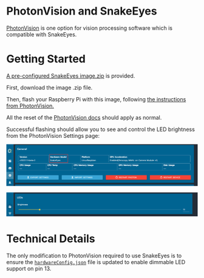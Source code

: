 # PhotonVision and SnakeEyes

[PhotonVision](https://photonvision.org) is one option for vision processing software which is compatible with SnakeEyes.

# Getting Started

[A pre-configured SnakeEyes image.zip](https://github.com/PlayingWithFusion/SnakeEyesDocs/releases/latest) is provided. 

First, download the image .zip file.

Then, flash your Raspberry Pi with this image, following [the instructions from PhotonVision.](https://docs.photonvision.org/en/latest/docs/getting-started/installation/coprocessor-image.html#raspberry-pi-installation)

All the reset of the [PhotonVision docs](https://docs.photonvision.org/en/latest/index.html) should apply as normal.

Successful flashing should allow you to see and control the LED brightness from the PhotonVision Settings page:

![hardware config](img/pv_hwcfg.png)

![LED slider](img/pv_leds.png)

# Technical Details

The only modification to PhotonVision required to use SnakeEyes is to ensure the [`hardwareConfig.json`](hardwareConfig.json) file is updated to enable dimmable LED support on pin 13.


